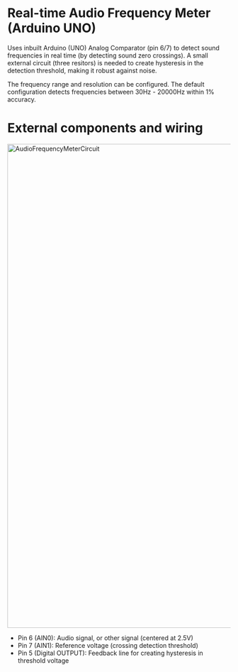 # Real-time Audio Frequency Meter (Arduino UNO)

Uses inbuilt Arduino (UNO) Analog Comparator (pin 6/7) to detect sound frequencies in real time (by detecting sound zero crossings).
A small external circuit (three resitors) is needed to create hysteresis in the detection threshold, making it robust against noise.

The frequency range and resolution can be configured. The default configuration detects frequencies between 30Hz - 20000Hz within 1% accuracy.

# External components and wiring

<img width="1544" height="1090" alt="AudioFrequencyMeterCircuit" src="https://github.com/user-attachments/assets/12c6586d-8424-491e-bc3e-b76987850b00" />

- Pin 6 (AIN0): Audio signal, or other signal (centered at 2.5V)
- Pin 7 (AIN1): Reference voltage (crossing detection threshold)
- Pin 5 (Digital OUTPUT): Feedback line for creating hysteresis in threshold voltage
